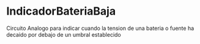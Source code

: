 # IndicadorBateriaBaja
 Circuito Analogo para indicar cuando la tension de una bateria o fuente ha decaido por debajo de un umbral establecido
